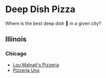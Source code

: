 # Deep Dish Pizza
Where is the best deep dish :pizza: in a given city?

## Illinois

### Chicago
* [Lou Malnati's Pizzeria](http://www.loumalnatis.com/)
* [Pizzeria Uno](http://www.pizzeriaunochicago.com)

